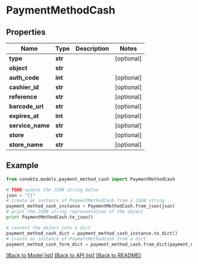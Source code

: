 # PaymentMethodCash


## Properties
Name | Type | Description | Notes
------------ | ------------- | ------------- | -------------
**type** | **str** |  | [optional] 
**object** | **str** |  | 
**auth_code** | **int** |  | [optional] 
**cashier_id** | **str** |  | [optional] 
**reference** | **str** |  | [optional] 
**barcode_url** | **str** |  | [optional] 
**expires_at** | **int** |  | [optional] 
**service_name** | **str** |  | [optional] 
**store** | **str** |  | [optional] 
**store_name** | **str** |  | [optional] 

## Example

```python
from conekta.models.payment_method_cash import PaymentMethodCash

# TODO update the JSON string below
json = "{}"
# create an instance of PaymentMethodCash from a JSON string
payment_method_cash_instance = PaymentMethodCash.from_json(json)
# print the JSON string representation of the object
print PaymentMethodCash.to_json()

# convert the object into a dict
payment_method_cash_dict = payment_method_cash_instance.to_dict()
# create an instance of PaymentMethodCash from a dict
payment_method_cash_form_dict = payment_method_cash.from_dict(payment_method_cash_dict)
```
[[Back to Model list]](../README.md#documentation-for-models) [[Back to API list]](../README.md#documentation-for-api-endpoints) [[Back to README]](../README.md)


